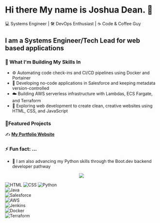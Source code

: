 # Hi there My name is Joshua Dean. 👋

💻 Systems Engineer | 🛠️ DevOps Enthusiast | ☕ Code & Coffee Guy

## I am a Systems Engineer/Tech Lead for web based applications

### 🌱 What I'm Building My Skills In

- ⚙️ Automating code check-ins and CI/CD pipelines using Docker and Portainer
- 🧠 Developing no-code applications in Salesforce and keeping metadata version-controlled
- ☁️ Building AWS serverless infrastructure with Lambdas, ECS Fargate, and Terraform
- 🎨 Exploring web development to create clean, creative websites using HTML, CSS, and JavaScript

### 📂Featured Projects

✍️ [**My Portfolio Website**](https://github.com/JDeanTech/joshua_portfolio_website.git)

### ⚡ Fun fact: ...

- 🐍 I am also advancing my Python skills through the Boot.dev backend developer pathway
<p align="center">
  <img src="https://api.boot.dev/v1/users/public/dec868d7-4bde-4d89-af13-15a875980c3e/thumbnail" >
</p>

![HTML](https://img.shields.io/badge/-HTML-333?style=flat&logo=html)
![CSS](https://img.shields.io/badge/-CSS-333?style=flat&logo=CSS)
![Python](https://img.shields.io/badge/-Python-333?style=flat&logo=python)  
![Java](https://img.shields.io/badge/-Java-333?style=flat&logo=openjdk)  
![Salesforce](https://img.shields.io/badge/-Salesforce-333?style=flat&logo=salesforce)  
![AWS](https://img.shields.io/badge/-AWS-333?style=flat&logo=amazonaws)  
![Jenkins](https://img.shields.io/badge/-Jenkins-333?style=flat&logo=jenkins)  
![Docker](https://img.shields.io/badge/-Docker-333?style=flat&logo=docker)  
![Terraform](https://img.shields.io/badge/-Terraform-333?style=flat&logo=terraform)
